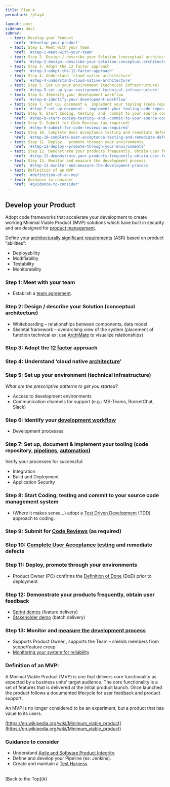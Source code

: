 ```yaml
---
title: Play 4
permalink: /play4

layout: post
sidenav: docs
subnav: 
  - text: Develop your Product
    href: '#develop-your-product'
  - text: Step 1. Meet with your team
    href: '#step-1-meet-with-your-team'
  - text: Step 2. Design / describe your Solution (conceptual architecture)
    href: '#step-2-design--describe-your-solution-conceptual-architecture'
  - text: Step 3. Adopt the 12 factor approach
    href: '#step-3-adopt-the-12-factor-approach'
  - text: Step 4. Understand ‘cloud native architecture’
    href: '#step-4-understand-cloud-native-architecture'
  - text: Step 5. Set up your environment (technical infrastructure)
    href: '#step-5-set-up-your-environment-technical-infrastructure'
  - text: Step 6. Identify your development workflow
    href: '#step-6-identify-your-development-workflow'
  - text: Step 7. Set up, document &  implement your tooling (code repository, pipelines, automation) 
    href: '#step-7-set-up-document---implement-your-tooling-code-repository-pipelines-automation'
  - text: Step 8. Start Coding, testing  and  commit to your source code management system 
    href: '#step-8-start-coding-testing--and--commit-to-your-source-code-management-system'
  - text: Step 9. Submit for Code Reviews (as required) 
    href: '#step-9-submit-for-code-reviews-as-required'
  - text: Step 10. Complete User Acceptance testing and remediate defects
    href: '#step-10-complete-user-acceptance-testing-and-remediate-defects'
  - text: Step 11. Deploy,  promote through your environments
    href: '#step-11-deploy--promote-through-your-environments'
  - text: Step 12. Demonstrate your products frequently, obtain user feedback 
    href: '#step-12-demonstrate-your-products-frequently-obtain-user-feedback'
  - text: Step 13. Monitor and measure the development process
    href: '#step-13-monitor-and-measure-the-development-process'
  - text: Definition of an MVP
    href: '#definition-of-an-mvp'
  - text: Guidance to consider
    href: '#guidance-to-consider'
---
```

## Develop your Product
Adopt code frameworks that accelerate your development to create working Minimal Viable Product (MVP) solutions which have built in security and are designed for [product management](https://www.infoq.com/articles/product-management-in-agile/). 

Define your [architecturally significant requirements](https://en.wikipedia.org/wiki/Architecturally_significant_requirements#:~:text=Architecturally%20significant%20requirements%20are%20those,system%20in%20measurably%20identifiable%20ways.) (ASR) based on  product “abilities”:	
- Deployability
- Modifiability
- Testability 
- Monitorability

### Step 1: Meet with your team
- Establish a [team agreement](https://shift.newco.co/2017/07/23/team-working-agreements-the-why-what-and-how/#:~:text=Why%20is%20it%20important%3F,together%20to%20produce%20great%20results.).

### Step 2: Design / describe your Solution (conceptual architecture) 
- Whiteboarding – relationships between components, data model
- Skeletal framework – overarching view of the system (placement of function technical ex:  use [ArchiMate](https://en.wikipedia.org/wiki/ArchiMate) to visualize relationships)

### Step 3: Adopt the [12 factor](https://en.wikipedia.org/wiki/Twelve-Factor_App_methodology) approach

### Step 4: Understand ‘cloud native [architecture](https://www.infoq.com/articles/cloud-native-architecture-adoption-part1/)’

### Step 5: Set up your environment (technical infrastructure)
*What are the prescriptive patterns to get you started?*
- Access to development environments
- Communication channels for support (e.g.: MS-Teams, RocketChat, Slack)

### Step 6: Identify your [development workflow](https://doist.com/blog/design-development-workflow/)
-	Development processes  

### Step 7: Set up, document &  implement your tooling (code repository, [pipelines](https://medium.com/the-making-of-whereby/what-is-a-deployment-pipeline-and-how-it-helps-software-development-teams-6cb29917ceea), [automation](https://www.developerdotstar.com/mag/articles/automate_software_process.html))
Verify your  processes for successful:
- Integration
- Build and Deployment
- Application Security

### Step 8: Start Coding, testing  and  commit to your source code management system 
- (Where it makes sense…) adopt a [Test Driven Development](https://technologyconversations.com/2013/12/20/test-driven-development-tdd-example-walkthrough/#:~:text=Test%2Ddriven%20development%20(TDD),to%20pass%20that%20test%2C%20and) (TDD) approach to coding.

### Step 9: Submit for [Code Reviews](https://www.perforce.com/blog/qac/9-best-practices-for-code-review) (as required) 

### Step 10: [Complete User Acceptance testing](https://www.smartsourcingglobal.com/user-acceptance-testing-uat-in-agile-practices/#:~:text=User%20Acceptance%20Testing%20(UAT)%20in%20Agile%20Practices,%2Dworld%20scenarios%2C%20as%20specified.) and remediate defects

### Step 11: Deploy,  promote through your environments
- Product Owner (PO) confirms the [Definition of Done](https://www.scrum.org/forum/scrum-forum/5438/product-owner-and-definition-done) (DoD) prior to deployment.

### Step 12: Demonstrate your products frequently, obtain user feedback 
- [Sprint demos](https://agileforall.com/how-to-give-a-great-sprint-demo/) (feature delivery)
- [Stakeholder demo](https://medium.com/the-liberators/the-sprint-review-is-a-demo-6da8a7591d01) (batch delivery)

### Step 13: Monitor and [measure the development process](https://www.mckinsey.com/business-functions/operations/our-insights/taking-the-measure-of-product-development)
- Supports Product Owner , supports the Team – shields members from scope/feature creep
- [Monitoring your system for reliability](https://aspetraining.com/resources/blog/system-monitoring-age-of-site-reliability-engineering)

### Definition of an MVP:
A Minimal Viable Product (MVP) is one that delivers  core functionality as expected by a business units’ target audience. The core functionality is a set of features that is delivered at the initial product  launch.  Once launched the product follows a documented lifecycle for user feedback and product support.

An MVP is no longer considered to be an experiment, but a product that has value to its users.

[https://en.wikipedia.org/wiki/Minimum_viable_product](https://en.wikipedia.org/wiki/Minimum_viable_product)

### Guidance to consider
- Understand [Agile and Software Product Integrity](https://cacm.acm.org/magazines/2017/10/221329-what-can-agile-methods-bring-to-high-integrity-software-development/fulltext).
- Define and develop your Pipeline (ex: Jenkins).
- Create and maintain  a [Test Harness](https://www.guru99.com/what-is-test-harness-comparison.html).

<br/>
[Back to the Top](#)